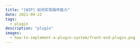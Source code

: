 ```yaml
---
title: "[WIP] 如何实现插件能力"
date: 2021-09-22
tags:
  - plugin
description: "plugin"
images:
  - how-to-implement-a-plugin-system/front-end-plugin.png
---
```

